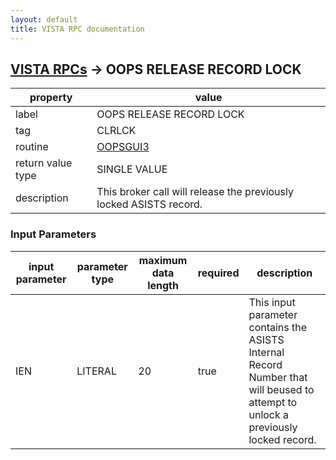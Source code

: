 ```yaml
---
layout: default
title: VISTA RPC documentation
---
```




## [VISTA RPCs](TableOfContent.md) &#8594; OOPS RELEASE RECORD LOCK 

 property | value 
--- | --- 
 label | OOPS RELEASE RECORD LOCK
 tag | CLRLCK
 routine | [OOPSGUI3](http://code.osehra.org/dox/Routine_OOPSGUI3_source.html)
 return value type | SINGLE VALUE
 description | This broker call will release the previously locked ASISTS record.

### Input Parameters

| input parameter | parameter type | maximum data length | required | description | 
| --- | --- | --- | --- | --- | 
| IEN | LITERAL | 20 | true | This input parameter contains the ASISTS Internal Record Number that will beused to attempt to unlock a previously locked record. | 